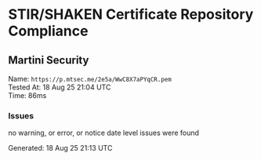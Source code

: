 # STIR/SHAKEN Certificate Repository Compliance

## Martini Security

Name: `https://p.mtsec.me/2e5a/WwC8X7aPYqCR.pem`\
Tested At: 18 Aug 25 21:04 UTC\
Time: 86ms

### Issues

no warning, or error, or notice date level issues were found

Generated: 18 Aug 25 21:13 UTC